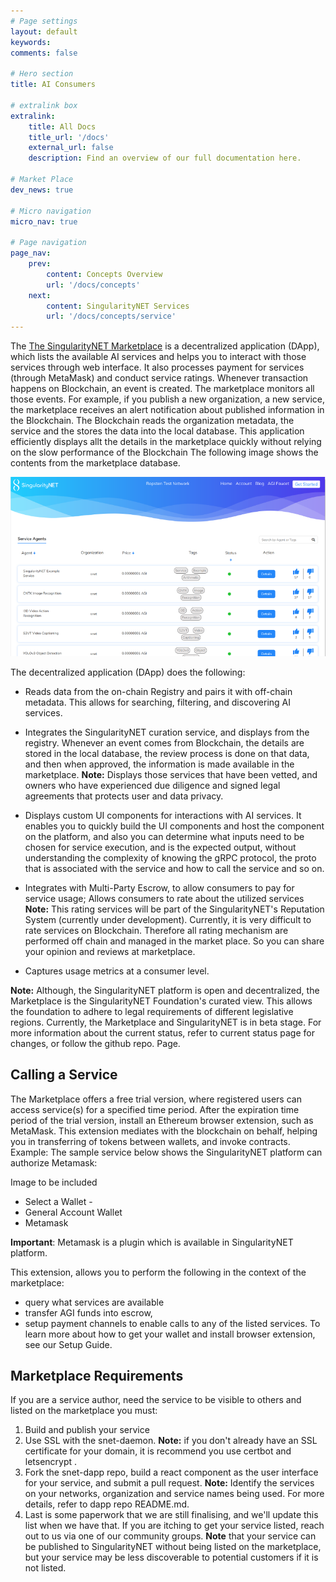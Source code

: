 ```yaml
---
# Page settings
layout: default
keywords:
comments: false

# Hero section
title: AI Consumers

# extralink box
extralink:
    title: All Docs
    title_url: '/docs'
    external_url: false
    description: Find an overview of our full documentation here.

# Market Place
dev_news: true

# Micro navigation
micro_nav: true

# Page navigation
page_nav:
    prev:
        content: Concepts Overview
        url: '/docs/concepts'
    next:
        content: SingularityNET Services
        url: '/docs/concepts/service'
---
```


The [The SingularityNET Marketplace](http://beta.singularitynet.io)  is a decentralized application (DApp), which lists the available AI services and helps you to interact with those services through web interface. It also processes payment for services (through MetaMask) and conduct service ratings.
Whenever transaction happens on Blockchain, an event is created. The marketplace monitors all those events. 
For example, if you publish a new organization, a new service, the marketplace receives an alert notification about published information in the Blockchain. The Blockchain reads the organization metadata, the service and the stores the data into the local database. This application efficiently displays allt the details in the marketplace quickly without relying on the slow performance of the Blockchain
The following image shows the contents from the marketplace database.  

![marketplace](/assets/img/marketplace.png)

The decentralized application (DApp) does the following:
- Reads data from the on-chain Registry and pairs it with off-chain metadata.
    This allows for searching, filtering, and discovering AI services.
    
- Integrates the SingularityNET curation service, and displays from the registry.
    Whenever an event comes from Blockchain, the details are stored in the local database, the review process is done on that data, and then when approved, the information is made available in the marketplace. 
    **Note:** Displays those services that have been vetted, and owners who have experienced due diligence and signed legal agreements that protects user and data privacy.
    
- Displays custom UI components for interactions with AI services.
    It enables you to quickly build the UI components and host the component on the platform, and also you can determine what inputs need to be chosen for service execution, and is the expected output, without understanding the complexity of knowing the gRPC protocol, the proto that is associated with the service and how to call the service and so on.
    
- Integrates with Multi-Party Escrow, to allow consumers to pay for service usage;
    Allows consumers to rate about the utilized services
    **Note:** This rating services will be part of the SingularityNET's Reputation System (currently under development). Currently, it is very difficult to rate services on Blockchain. Therefore all rating mechanism are performed off chain and managed in the market place. So you can share your opinion and reviews at marketplace.
    
- Captures usage metrics at a consumer level.

**Note:** Although, the SingularityNET platform is open and decentralized, the Marketplace is the SingularityNET Foundation's curated view. This allows the foundation to adhere to legal requirements of different legislative regions. Currently, the Marketplace and SingularityNET is in beta stage. For more information about the current status, refer to  current status page for changes, or follow the github repo. Page.

## Calling a Service

The Marketplace offers a free trial version, where registered users can access service(s) for a specified time period. After the expiration time period of the trial version, install an Ethereum browser extension, such as MetaMask. This extension mediates with the blockchain on behalf, helping you in transferring of tokens between wallets, and invoke contracts.
Example: The sample service below shows the SingularityNET  platform can authorize Metamask:

Image to be included

- Select a Wallet -
- General Account Wallet
- Metamask

**Important**: Metamask is a plugin which is available in SingularityNET platform. 

This extension, allows you to perform the following in the context of the marketplace:
- query what services are available
- transfer AGI funds into escrow, 
- setup payment channels to enable calls to any of the listed services.
To learn more about how to get your wallet and install browser extension, see our Setup Guide.

## Marketplace Requirements

If you are a service author, need the service to be visible to others and listed on the marketplace you must:
1.	Build and publish your service 
2.	Use SSL with the snet-daemon. 
    **Note:** if you don't already have an SSL certificate for your domain, it is recommend you use certbot and letsencrypt .
3.	Fork the snet-dapp repo, build a react component as the user interface for your service, and submit a pull request. 
    **Note:** Identify the services on your networks, organization and service names being used. For more details, refer to dapp repo README.md.
4.	Last is some paperwork that we are still finalising, and we'll update this list when we have that. If you are itching to get your service listed, reach out to us via one of our community groups.
    **Note** that your service can be published to SingularityNET without being listed on the marketplace, but your service may be less discoverable to potential customers if it is not listed. 
